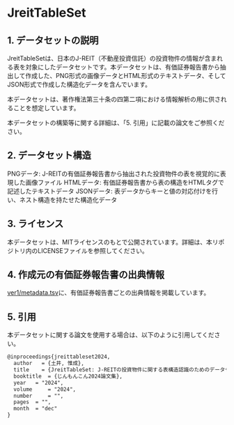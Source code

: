 # JreitTableSet


## 1. データセットの説明

JreitTableSetは、日本のJ-REIT（不動産投資信託）の投資物件の情報が含まれる表を対象にしたデータセットです。本データセットは、有価証券報告書から抽出して作成した、PNG形式の画像データとHTML形式のテキストデータ、そしてJSON形式で作成した構造化データを含んでいます。

本データセットは、著作権法第三十条の四第二項における情報解析の用に供されることを想定しています。

本データセットの構築等に関する詳細は、「5. 引用」に記載の論文をご参照ください。



## 2. **データセット構造**

PNGデータ: J-REITの有価証券報告書から抽出された投資物件の表を視覚的に表現した画像ファイル
HTMLデータ: 有価証券報告書から表の構造をHTMLタグで記述したテキストデータ
JSONデータ: 表データからキーと値の対応付けを行い、ネスト構造を持たせた構造化データ



## **3. ライセンス**
本データセットは、MITライセンスのもとで公開されています。詳細は、本リポジトリ内のLICENSEファイルを参照してください。



## **4. 作成元の有価証券報告書の出典情報**

[ver1/metadata.tsv](./ver1/metadata.tsv)に、有価証券報告書ごとの出典情報を掲載しています。



## **5. 引用**

本データセットに関する論文を使用する場合は、以下のように引用してください。

```tex
@inproceedings{jreittableset2024,
  author   = {土井, 惟成},
  title    = {JreitTableSet: J-REITの投資物件に関する表構造認識のためのデータセットの構築},
  booktitle  = {じんもんこん2024論文集},
  year 	 = "2024",
  volume	 = "2024",
  number	 = "",
  pages	 = "",
  month	 = "dec"
}
```
